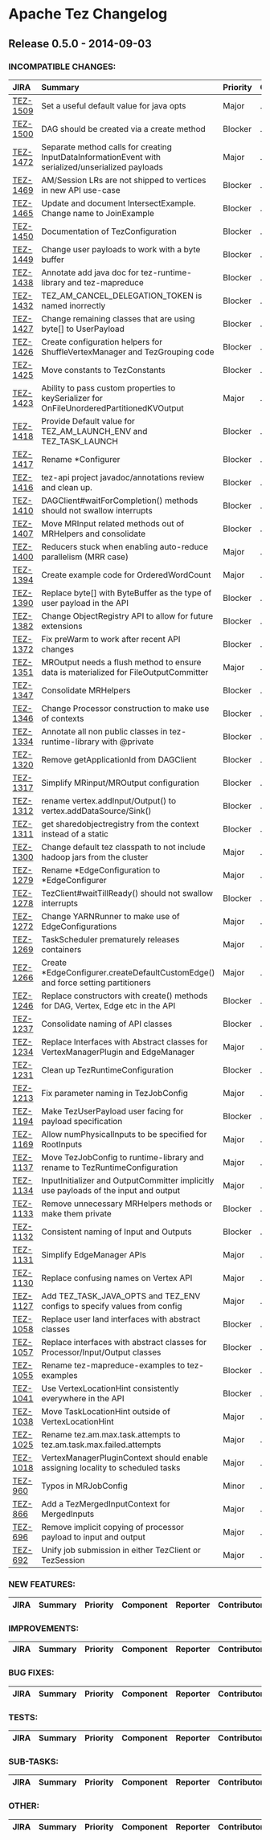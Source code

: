 
<!---
# Licensed to the Apache Software Foundation (ASF) under one
# or more contributor license agreements.  See the NOTICE file
# distributed with this work for additional information
# regarding copyright ownership.  The ASF licenses this file
# to you under the Apache License, Version 2.0 (the
# "License"); you may not use this file except in compliance
# with the License.  You may obtain a copy of the License at
#
#     http://www.apache.org/licenses/LICENSE-2.0
#
# Unless required by applicable law or agreed to in writing, software
# distributed under the License is distributed on an "AS IS" BASIS,
# WITHOUT WARRANTIES OR CONDITIONS OF ANY KIND, either express or implied.
# See the License for the specific language governing permissions and
# limitations under the License.
-->
# Apache Tez Changelog

## Release 0.5.0 - 2014-09-03

### INCOMPATIBLE CHANGES:

| JIRA | Summary | Priority | Component | Reporter | Contributor |
|:---- |:---- | :--- |:---- |:---- |:---- |
| [TEZ-1509](https://issues.apache.org/jira/browse/TEZ-1509) | Set a useful default value for java opts |  Major | . | Hitesh Shah | Bikas Saha |
| [TEZ-1500](https://issues.apache.org/jira/browse/TEZ-1500) | DAG should be created via a create method |  Blocker | . | Siddharth Seth | Siddharth Seth |
| [TEZ-1472](https://issues.apache.org/jira/browse/TEZ-1472) | Separate method calls for creating InputDataInformationEvent with serialized/unserialized payloads |  Major | . | Siddharth Seth | Siddharth Seth |
| [TEZ-1469](https://issues.apache.org/jira/browse/TEZ-1469) | AM/Session LRs are not shipped to vertices in new API use-case |  Blocker | . | Gopal V | Bikas Saha |
| [TEZ-1465](https://issues.apache.org/jira/browse/TEZ-1465) | Update and document IntersectExample. Change name to JoinExample |  Blocker | . | Bikas Saha | Bikas Saha |
| [TEZ-1450](https://issues.apache.org/jira/browse/TEZ-1450) | Documentation of TezConfiguration |  Blocker | . | Bikas Saha | Bikas Saha |
| [TEZ-1449](https://issues.apache.org/jira/browse/TEZ-1449) | Change user payloads to work with a byte buffer |  Blocker | . | Siddharth Seth | Siddharth Seth |
| [TEZ-1438](https://issues.apache.org/jira/browse/TEZ-1438) | Annotate add java doc for tez-runtime-library and tez-mapreduce |  Blocker | . | Bikas Saha | Bikas Saha |
| [TEZ-1432](https://issues.apache.org/jira/browse/TEZ-1432) | TEZ\_AM\_CANCEL\_DELEGATION\_TOKEN is named inorrectly |  Blocker | . | Siddharth Seth | Siddharth Seth |
| [TEZ-1427](https://issues.apache.org/jira/browse/TEZ-1427) | Change remaining classes that are using byte[] to UserPayload |  Blocker | . | Siddharth Seth | Siddharth Seth |
| [TEZ-1426](https://issues.apache.org/jira/browse/TEZ-1426) | Create configuration helpers for ShuffleVertexManager and TezGrouping code |  Blocker | . | Bikas Saha | Rajesh Balamohan |
| [TEZ-1425](https://issues.apache.org/jira/browse/TEZ-1425) | Move constants to TezConstants |  Blocker | . | Bikas Saha | Bikas Saha |
| [TEZ-1423](https://issues.apache.org/jira/browse/TEZ-1423) | Ability to pass custom properties to keySerializer for OnFileUnorderedPartitionedKVOutput |  Major | . | Johannes Zillmann | Siddharth Seth |
| [TEZ-1418](https://issues.apache.org/jira/browse/TEZ-1418) | Provide Default value for TEZ\_AM\_LAUNCH\_ENV and TEZ\_TASK\_LAUNCH |  Blocker | . | Subroto Sanyal | Subroto Sanyal |
| [TEZ-1417](https://issues.apache.org/jira/browse/TEZ-1417) | Rename \*Configurer |  Blocker | . | Siddharth Seth | Siddharth Seth |
| [TEZ-1416](https://issues.apache.org/jira/browse/TEZ-1416) | tez-api project javadoc/annotations review and clean up. |  Blocker | . | Bikas Saha | Bikas Saha |
| [TEZ-1410](https://issues.apache.org/jira/browse/TEZ-1410) | DAGClient#waitForCompletion() methods should not swallow interrupts |  Blocker | . | Johannes Zillmann | Johannes Zillmann |
| [TEZ-1407](https://issues.apache.org/jira/browse/TEZ-1407) | Move MRInput related methods out of MRHelpers and consolidate |  Blocker | . | Siddharth Seth | Siddharth Seth |
| [TEZ-1400](https://issues.apache.org/jira/browse/TEZ-1400) | Reducers stuck when enabling auto-reduce parallelism (MRR case) |  Major | . | Rajesh Balamohan | Rajesh Balamohan |
| [TEZ-1394](https://issues.apache.org/jira/browse/TEZ-1394) | Create example code for OrderedWordCount |  Major | . | Bikas Saha | Bikas Saha |
| [TEZ-1390](https://issues.apache.org/jira/browse/TEZ-1390) | Replace byte[] with ByteBuffer as the type of user payload in the API |  Blocker | . | Bikas Saha | Tsuyoshi Ozawa |
| [TEZ-1382](https://issues.apache.org/jira/browse/TEZ-1382) | Change ObjectRegistry API to allow for future extensions |  Blocker | . | Bikas Saha | Bikas Saha |
| [TEZ-1372](https://issues.apache.org/jira/browse/TEZ-1372) | Fix preWarm to work after recent API changes |  Blocker | . | Bikas Saha | Bikas Saha |
| [TEZ-1351](https://issues.apache.org/jira/browse/TEZ-1351) | MROutput needs a flush method to ensure data is materialized for FileOutputCommitter |  Major | . | Daniel Dai | Bikas Saha |
| [TEZ-1347](https://issues.apache.org/jira/browse/TEZ-1347) | Consolidate MRHelpers |  Blocker | . | Siddharth Seth | Siddharth Seth |
| [TEZ-1346](https://issues.apache.org/jira/browse/TEZ-1346) | Change Processor construction to make use of contexts |  Blocker | . | Siddharth Seth | Siddharth Seth |
| [TEZ-1334](https://issues.apache.org/jira/browse/TEZ-1334) | Annotate all non public classes in tez-runtime-library with @private |  Blocker | . | Bikas Saha | Hitesh Shah |
| [TEZ-1320](https://issues.apache.org/jira/browse/TEZ-1320) | Remove getApplicationId from DAGClient |  Blocker | . | Siddharth Seth | Jonathan Eagles |
| [TEZ-1317](https://issues.apache.org/jira/browse/TEZ-1317) | Simplify MRinput/MROutput configuration |  Blocker | . | Siddharth Seth | Bikas Saha |
| [TEZ-1312](https://issues.apache.org/jira/browse/TEZ-1312) | rename vertex.addInput/Output() to vertex.addDataSource/Sink() |  Blocker | . | Bikas Saha | Chen He |
| [TEZ-1311](https://issues.apache.org/jira/browse/TEZ-1311) | get sharedobjectregistry from the context instead of a static |  Blocker | . | Bikas Saha | Bikas Saha |
| [TEZ-1300](https://issues.apache.org/jira/browse/TEZ-1300) | Change default tez classpath to not include hadoop jars from the cluster |  Major | . | Siddharth Seth | Siddharth Seth |
| [TEZ-1279](https://issues.apache.org/jira/browse/TEZ-1279) | Rename \*EdgeConfiguration to \*EdgeConfigurer |  Major | . | Siddharth Seth | Siddharth Seth |
| [TEZ-1278](https://issues.apache.org/jira/browse/TEZ-1278) | TezClient#waitTillReady() should not swallow interrupts |  Blocker | . | Johannes Zillmann | Johannes Zillmann |
| [TEZ-1272](https://issues.apache.org/jira/browse/TEZ-1272) | Change YARNRunner to make use of EdgeConfigurations |  Major | . | Siddharth Seth | Siddharth Seth |
| [TEZ-1269](https://issues.apache.org/jira/browse/TEZ-1269) | TaskScheduler prematurely releases containers |  Major | . | Bikas Saha | Bikas Saha |
| [TEZ-1266](https://issues.apache.org/jira/browse/TEZ-1266) | Create \*EdgeConfigurer.createDefaultCustomEdge() and force setting partitioners |  Major | . | Bikas Saha | Siddharth Seth |
| [TEZ-1246](https://issues.apache.org/jira/browse/TEZ-1246) | Replace constructors with create() methods for DAG, Vertex, Edge etc in the API |  Blocker | . | Bikas Saha | Siddharth Seth |
| [TEZ-1237](https://issues.apache.org/jira/browse/TEZ-1237) | Consolidate naming of API classes |  Blocker | . | Siddharth Seth | Bikas Saha |
| [TEZ-1234](https://issues.apache.org/jira/browse/TEZ-1234) | Replace Interfaces with Abstract classes for VertexManagerPlugin and EdgeManager |  Major | . | Hitesh Shah | Hitesh Shah |
| [TEZ-1231](https://issues.apache.org/jira/browse/TEZ-1231) | Clean up TezRuntimeConfiguration |  Blocker | . | Siddharth Seth | Bikas Saha |
| [TEZ-1213](https://issues.apache.org/jira/browse/TEZ-1213) | Fix parameter naming in TezJobConfig |  Major | . | Siddharth Seth | Siddharth Seth |
| [TEZ-1194](https://issues.apache.org/jira/browse/TEZ-1194) | Make TezUserPayload user facing for payload specification |  Blocker | . | Bikas Saha | Tsuyoshi Ozawa |
| [TEZ-1169](https://issues.apache.org/jira/browse/TEZ-1169) | Allow numPhysicalInputs to be specified for RootInputs |  Major | . | Siddharth Seth | Siddharth Seth |
| [TEZ-1137](https://issues.apache.org/jira/browse/TEZ-1137) | Move TezJobConfig to runtime-library and rename to TezRuntimeConfiguration |  Major | . | Bikas Saha | Bikas Saha |
| [TEZ-1134](https://issues.apache.org/jira/browse/TEZ-1134) | InputInitializer and OutputCommitter implicitly use payloads of the input and output |  Major | . | Bikas Saha | Bikas Saha |
| [TEZ-1133](https://issues.apache.org/jira/browse/TEZ-1133) | Remove unnecessary MRHelpers methods or make them private |  Blocker | . | Bikas Saha | Chen He |
| [TEZ-1132](https://issues.apache.org/jira/browse/TEZ-1132) | Consistent naming of Input and Outputs |  Blocker | . | Bikas Saha | Bikas Saha |
| [TEZ-1131](https://issues.apache.org/jira/browse/TEZ-1131) | Simplify EdgeManager APIs |  Major | . | Bikas Saha | Bikas Saha |
| [TEZ-1130](https://issues.apache.org/jira/browse/TEZ-1130) | Replace confusing names on Vertex API |  Major | . | Bikas Saha | Bikas Saha |
| [TEZ-1127](https://issues.apache.org/jira/browse/TEZ-1127) | Add TEZ\_TASK\_JAVA\_OPTS and TEZ\_ENV configs to specify values from config |  Major | . | Pala M Muthaia | Bikas Saha |
| [TEZ-1058](https://issues.apache.org/jira/browse/TEZ-1058) | Replace user land interfaces with abstract classes |  Blocker | . | Bikas Saha | Bikas Saha |
| [TEZ-1057](https://issues.apache.org/jira/browse/TEZ-1057) | Replace interfaces with abstract classes for Processor/Input/Output classes |  Blocker | . | Bikas Saha | Bikas Saha |
| [TEZ-1055](https://issues.apache.org/jira/browse/TEZ-1055) | Rename tez-mapreduce-examples to tez-examples |  Blocker | . | Bikas Saha | Hitesh Shah |
| [TEZ-1041](https://issues.apache.org/jira/browse/TEZ-1041) | Use VertexLocationHint consistently everywhere in the API |  Blocker | . | Bikas Saha | Bikas Saha |
| [TEZ-1038](https://issues.apache.org/jira/browse/TEZ-1038) | Move TaskLocationHint outside of VertexLocationHint |  Major | . | Bikas Saha | Alexander Pivovarov |
| [TEZ-1025](https://issues.apache.org/jira/browse/TEZ-1025) | Rename tez.am.max.task.attempts to tez.am.task.max.failed.attempts |  Major | . | Bikas Saha | Bikas Saha |
| [TEZ-1018](https://issues.apache.org/jira/browse/TEZ-1018) | VertexManagerPluginContext should enable assigning locality to scheduled tasks |  Major | . | Bikas Saha | Bikas Saha |
| [TEZ-960](https://issues.apache.org/jira/browse/TEZ-960) | Typos in MRJobConfig |  Minor | . | Vikram Dixit K | Chen He |
| [TEZ-866](https://issues.apache.org/jira/browse/TEZ-866) | Add a TezMergedInputContext for MergedInputs |  Major | . | Siddharth Seth | Bikas Saha |
| [TEZ-696](https://issues.apache.org/jira/browse/TEZ-696) | Remove implicit copying of processor payload to input and output |  Major | . | Bikas Saha | Bikas Saha |
| [TEZ-692](https://issues.apache.org/jira/browse/TEZ-692) | Unify job submission in either TezClient or TezSession |  Major | . | Bikas Saha | Bikas Saha |


### NEW FEATURES:

| JIRA | Summary | Priority | Component | Reporter | Contributor |
|:---- |:---- | :--- |:---- |:---- |:---- |


### IMPROVEMENTS:

| JIRA | Summary | Priority | Component | Reporter | Contributor |
|:---- |:---- | :--- |:---- |:---- |:---- |


### BUG FIXES:

| JIRA | Summary | Priority | Component | Reporter | Contributor |
|:---- |:---- | :--- |:---- |:---- |:---- |


### TESTS:

| JIRA | Summary | Priority | Component | Reporter | Contributor |
|:---- |:---- | :--- |:---- |:---- |:---- |


### SUB-TASKS:

| JIRA | Summary | Priority | Component | Reporter | Contributor |
|:---- |:---- | :--- |:---- |:---- |:---- |


### OTHER:

| JIRA | Summary | Priority | Component | Reporter | Contributor |
|:---- |:---- | :--- |:---- |:---- |:---- |


